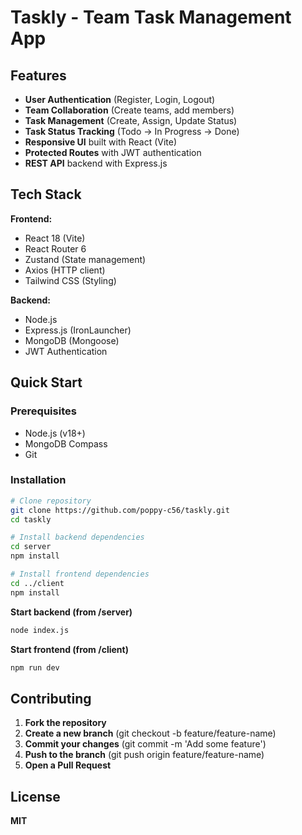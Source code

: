 # Taskly - Team Task Management App

## Features

- **User Authentication** (Register, Login, Logout)
- **Team Collaboration** (Create teams, add members)
- **Task Management** (Create, Assign, Update Status)
- **Task Status Tracking** (Todo → In Progress → Done)
- **Responsive UI** built with React (Vite)
- **Protected Routes** with JWT authentication
- **REST API** backend with Express.js

## Tech Stack

**Frontend:**

- React 18 (Vite)
- React Router 6
- Zustand (State management)
- Axios (HTTP client)
- Tailwind CSS (Styling)

**Backend:**

- Node.js
- Express.js (IronLauncher)
- MongoDB (Mongoose)
- JWT Authentication

## Quick Start

### Prerequisites

- Node.js (v18+)
- MongoDB Compass
- Git

### Installation

```bash
# Clone repository
git clone https://github.com/poppy-c56/taskly.git
cd taskly

# Install backend dependencies
cd server
npm install

# Install frontend dependencies
cd ../client
npm install
```

**Start backend (from /server)**

```bash
node index.js
```

**Start frontend (from /client)**

```bash
npm run dev
```

## Contributing

1. **Fork the repository**
2. **Create a new branch** (git checkout -b feature/feature-name)
3. **Commit your changes** (git commit -m 'Add some feature')
4. **Push to the branch** (git push origin feature/feature-name)
5. **Open a Pull Request**

## License

**MIT**